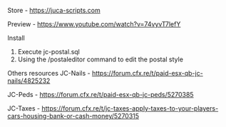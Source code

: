 Store - https://juca-scripts.com

Preview - https://www.youtube.com/watch?v=74vyvT7lefY

Install 
1. Execute jc-postal.sql
2. Using the /postaleditor command to edit the postal style

Others resources
JC-Nails - https://forum.cfx.re/t/paid-esx-qb-jc-nails/4825232

JC-Peds - https://forum.cfx.re/t/paid-esx-qb-jc-peds/5270385

JC-Taxes - https://forum.cfx.re/t/jc-taxes-apply-taxes-to-your-players-cars-housing-bank-or-cash-money/5270315